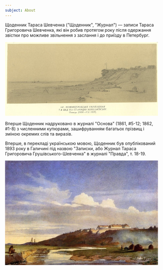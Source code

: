 ```yaml
---
subject: About
---
```


Щоденник Тараса Шевченка ("Щоденник", "Журнал") — записи Тараса
Григоровича Шевченка, які він робив протягом року після одержання
звістки про можливе звільнення з заслання і до приїзду в Петербург.

<img src="fort-shevchenko.jpg" alt="">

Вперше Щоденник надруковано в журналі "Основа" (1861, #5-12; 1862,
\#1-8) з численними купюрами, зашифруванням багатьох прізвищ і зміною
окремих слів та виразів.

Вперше, в перекладі українською мовою, Щоденник був опублікований 1893
року в Галичині під назвою "Записки, або Журнал Тараса Григоровича
Грушівського-Шевченка" в журналі "Правда", т. 18-19.

<img src="view-of-the-irgyzkala-fort-1850.jpg"
 alt="The View of The Irgyzkala Fort, 1850">
